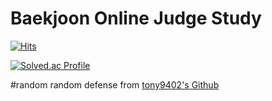 # Baekjoon Online Judge Study

[![Hits](https://hits.seeyoufarm.com/api/count/incr/badge.svg?url=https%3A%2F%2Fgithub.com%2FPhiCis&count_bg=%23EAA6EF&title_bg=%23D86CDD&icon=&icon_color=%23E7E7E7&title=hits&edge_flat=false)](https://hits.seeyoufarm.com)

[![Solved.ac Profile](http://mazassumnida.wtf/api/v2/generate_badge?boj=jbkmath48128)](https://solved.ac/jbkmath48128/)

#random
random defense from [tony9402's Github](https://github.com/tony9402/baekjoon/blob/main/picked.md)
